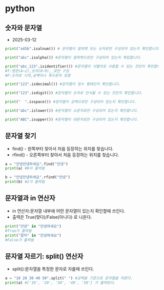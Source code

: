 # python
## 숫자와 문자열 
  - 2025-03-12

```python
print("a45b".isalnum()) # 문자열이 알파벳 또는 숫자로만 구성되어 있는지 확인합니다.

print("abc".isalpha()) #문자열이 알파벳으로만 구성되어 있는지 확입합니다.

print("abc_123".isidentifier()) #문자열이 식별자로 사용할 수 있는 것인지 확인합니다.
#T:영문(A~z),숫자(0~9),_로만 구성
#F:숫자로 시작,공백이나 특수문자 포함

print("123".isdecimal()) #문자열이 정수 형태인지 확인합니다.

print("123".isdigit()) #문자열이 숫자로 인식될 수 있는 것인지 확인합니다.

print("  ".isspace()) #문자열이 공백으로만 구성되어 있는지 확인합니다.

print("abc".islower()) #문자열이 소문자로만 구성되어 있는지 확인합니다.

print("ABC".isupper()) #문자열이 대문자로만 구성되어 있는지 확인합니다.
```
## 문자열 찾기

- find() - 왼쪽부터 찾아서 처음 등장하는 위치를 찾습니다. 
- rfind() - 오른쪽부터 찾아서 처음 등장하는 위치를 찾습니다.

```python
a = "안녕안녕하세요".find("안녕") 
print(a) #0이 출력됨

b = "안녕안녕하세요".rfind("안녕")
print(b) #2가 출력됨
```
## 문자열과 in 연산자

- in 연산자:문자열 내부에 어떤 문자열이 있는지 확인할때 쓰인다.
- 출력은 True(맞다)/False(아니다) 로 나온다.

```python
print("안녕" in "안녕하세요")
#True가 출력됨
print("잘자" in "안녕하세요")
#False가 출력됨
```
## 문자열 자르기: split() 연산자

- split():문자열을 특정한 문자로 자를때 쓰인다.

```python
a = "10 20 30 40 50".split(" ") #공백을 기준으로 문자열을 자른다.
print(a) #['10', '20', '30', '40', '50'] 가 출력된다.
```
